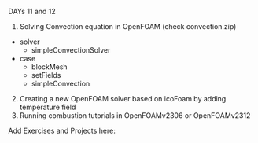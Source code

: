 DAYs 11 and 12

1) Solving Convection equation in OpenFOAM (check convection.zip)
* solver
  * simpleConvectionSolver
* case
  * blockMesh
  * setFields
  * simpleConvection
  
2) Creating a new OpenFOAM solver based on icoFoam by adding temperature field
3) Running combustion tutorials in OpenFOAMv2306 or OpenFOAMv2312


Add Exercises and Projects here:
